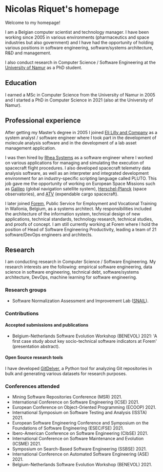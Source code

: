 <!-- Global site tag (gtag.js) - Google Analytics -->
<script async src="https://www.googletagmanager.com/gtag/js?id=UA-148953677-1"></script>
<script>
  window.dataLayer = window.dataLayer || [];
  function gtag(){dataLayer.push(arguments);}
  gtag('js', new Date());

  gtag('config', 'UA-148953677-1');
</script>

# Nicolas Riquet's homepage

Welcome to my homepage!

I am a Belgian computer scientist and technology manager. I have been working since 2005 in various environments (pharmaceutics and space industries but also government) and I have had the opportunity of holding various positions in software engineering, software/systems architecture, R&D and management.

I also conduct research in Computer Science / Software Engineering at the [University of Namur](https://www.unamur.be/en) as a PhD student.

## Education

I earned a MSc in Computer Science from the University of Namur in 2005 and I started a PhD in Computer Science in 2021 (also at the University of Namur).

## Professional experience

After getting my Master’s degree in 2005 I joined [Eli Lilly and Company](https://www.lilly.com/) as a system analyst / software engineer where I took part in the development of molecule analysis software and in the development of a lab asset management application.

I was then hired by [Rhea Systems](https://www.rheagroup.com/) as a software engineer where I worked on various applications for managing and simulating the execution of spacecraft flight procedures. I also developed spacecraft telemetry data analysis software, as well as an interpreter and integrated development environment for an industry-specific scripting language called PLUTO.  This job gave me the opportunity of working on European Space Missions such as [Galileo](https://www.esa.int/Applications/Navigation/Galileo/What_is_Galileo) (global navigation satellite system), [Herschel-Planck](https://www.esa.int/Science_Exploration/Space_Science/Herschel/ESA_to_launch_two_large_observatories_to_look_deep_into_space_and_time) (space observatories), and [ATV](https://www.esa.int/Science_Exploration/Human_and_Robotic_Exploration/ATV/Mission_concept_and_the_role_of_ATV) (expendable cargo spacecraft).

I later joined [Forem](https://www.leforem.be/what-can-le-forem-do-for-you.html), Public Service for Employment and Vocational Training in Wallonia, Belgium, as a systems architect. My responsibilities included the architecture of the information system, technical design of new applications, technical standards, technology research, technical studies, and proofs of concept. I am still currently working at Forem where I hold the position of Head of Software Engineering Productivity, leading a team of 21 software/DevOps engineers and architects.

## Research

I am conducting research in Computer Science / Software Engineering. My research interests are the following: empirical software engineering, data science in software engineering, technical debt, software/systems architecture, DevOps, machine learning for software engineering.

### Research groups

* Software Normalization Assessment and Improvement Lab ([SNAIL](https://snail.info.unamur.be)).

### Contributions

#### Accepted submissions and publications

* Belgium-Netherlands Software Evolution Workshop (BENEVOL) 2021: 'A first case study about key socio-technical software indicators at Forem' (presentation abstract).

#### Open Source research tools

I have developed [GitDelver](https://github.com/nicolasriquet/GitDelver), a Python tool for analyzing Git repositories in bulk and generating various datasets for research purposes.

### Conferences attended

* Mining Software Repositories Conference (MSR) 2021.
* International Conference on Software Engineering (ICSE) 2021.
* European Conference on Object-Oriented Programming (ECOOP) 2021.
* International Symposium on Software Testing and Analysis (ISSTA) 2021.
* European Software Engineering Conference and Symposium on the Foundations of Software Engineering (ESEC/FSE) 2021.
* Ibero-American Conference on Software Engineering (CIbSE) 2021.
* International Conference on Software Maintenance and Evolution (ICSME) 2021.
* Symposium on Search-Based Software Engineering (SSBSE) 2021.
* International Conference on Automated Software Engineering (ASE) 2021.
* Belgium-Netherlands Software Evolution Workshop (BENEVOL) 2021.
